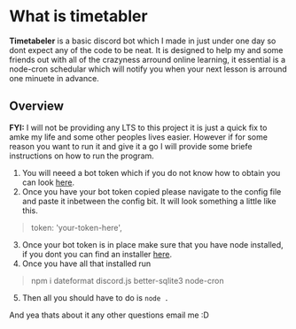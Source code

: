 # What is timetabler

**Timetabeler** is a basic discord bot which I made in just under one day so dont expect any of the code to be neat. It is designed to help my and some friends out with all of the crazyness arround online learning, it essential is a node-cron schedular which will notify you  when your next lesson is arround one minuete in advance.

## Overview

**FYI:** I will not be providing any LTS to this project it is just a quick fix to amke my life and some other peoples lives easier. However if for some reason you want to run it and give it a go I will provide some briefe instructions on how to run the program.

 1. You will neeed a bot token which if you do not know how to obtain you can look [here](https://github.com/reactiflux/discord-irc/wiki/Creating-a-discord-bot-&-getting-a-token).
 2. Once you have your bot token copied please navigate to the config file and paste it inbetween the config bit. It will look something a little like this. 
 > token:  'your-token-here',
 3. Once your bot token is in place make sure that you have node installed, if you dont you can find an installer [here](https://nodejs.org/en/download/package-manager/).
 4. Once you have all that installed run
 > npm i dateformat discord.js better-sqlite3 node-cron
5. Then all you should have to do is ``node .``

And yea thats about it any other questions email me :D
